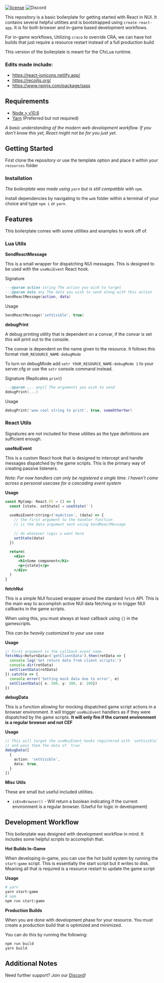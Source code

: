 [![license](https://img.shields.io/badge/license-MIT-blue.svg)](https://github.com/project-error/pe-utils/master/LICENSE)
![Discord](https://img.shields.io/discord/791854454760013827?label=Our%20Discord)

This repository is a basic boilerplate for getting started
with React in NUI. It contains several helpful utilities and
is bootstrapped using `create-react-app`. It is for both browser
and in-game based development workflows.

For in-game workflows, Utilizing `craco` to override CRA, we can have hot
builds that just require a resource restart instead of a full
production build

This version of the boilerplate is meant for the CfxLua runtime.

### Edits made include:
* https://react-ionicons.netlify.app/
* https://recoiljs.org/
* https://www.npmjs.com/package/sass

## Requirements
* [Node > v10.6](https://nodejs.org/en/)
* [Yarn](https://yarnpkg.com/getting-started/install) (Preferred but not required)

*A basic understanding of the modern web development workflow. If you don't 
know this yet, React might not be for you just yet.*

## Getting Started

First clone the repository or use the template option and place
it within your `resources` folder

### Installation

*The boilerplate was made using `yarn` but is still compatible with
`npm`.*

Install dependencies by navigating to the `web` folder within
a terminal of your choice and type `npm i` or `yarn`.

## Features

This boilerplate comes with some utilities and examples to work off of.

### Lua Utils

**SendReactMessage**

This is a small wrapper for dispatching NUI messages. This is designed
to be used with the `useNuiEvent` React hook.

Signature
```lua
---@param action string The action you wish to target
---@param data any The data you wish to send along with this action
SendReactMessage(action, data)
```

Usage
```lua
SendReactMessage('setVisible', true)
```

**debugPrint**

A debug printing utility that is dependent on a convar,
if the convar is set this will print out to the console.

The convar is dependent on the name given to the resource.
It follows this format `YOUR_RESOURCE_NAME-debugMode`

To turn on debugMode add `setr YOUR_RESOURCE_NAME-debugMode 1` to 
your server.cfg or use the `setr` console command instead.

Signature (Replicates `print`)
```lua
---@param ... any[] The arguments you wish to send
debugPrint(...)
```

Usage
```lua
debugPrint('wow cool string to print', true, someOtherVar)
```

### React Utils

Signatures are not included for these utilities as the type definitions
are sufficient enough.

**useNuiEvent**

This is a custom React hook that is designed to intercept and handle
messages dispatched by the game scripts. This is the primary
way of creating passive listeners.


*Note: For now handlers can only be registered a single time. I haven't
come across a personal usecase for a cascading event system*

**Usage**
```jsx
const MyComp: React.FC = () => {
  const [state, setState] = useState('')
  
  useNuiEvent<string>('myAction', (data) => {
    // the first argument to the handler function
    // is the data argument sent using SendReactMessage
    
    // do whatever logic u want here
    setState(data)
  })
  
  return(
    <div>
      <h1>Some component</h1>
      <p>{state}</p>
    </div>
  )
}

```

**fetchNui**

This is a simple NUI focused wrapper around the standard `fetch` API.
This is the main way to accomplish active NUI data fetching 
or to trigger NUI callbacks in the game scripts.

When using this, you must always at least callback using `{}`
in the gamescripts.

*This can be heavily customized to your use case*

**Usage**
```ts
// First argument is the callback event name. 
fetchNui<ReturnData>('getClientData').then(retData => {
  console.log('Got return data from client scripts:')
  console.dir(retData)
  setClientData(retData)
}).catch(e => {
  console.error('Setting mock data due to error', e)
  setClientData({ x: 500, y: 300, z: 200})
})
```

**debugData**

This is a function allowing for mocking dispatched game script
actions in a browser environment. It will trigger `useNuiEvent` handlers
as if they were dispatched by the game scripts. **It will only fire if the current
environment is a regular browser and not CEF**

**Usage**
```ts
// This will target the useNuiEvent hooks registered with `setVisible`
// and pass them the data of `true`
debugData([
  {
    action: 'setVisible',
    data: true,
  }
])
```

**Misc Utils**

These are small but useful included utilities.

* `isEnvBrowser()` - Will return a boolean indicating if the current 
  environment is a regular browser. (Useful for logic in development)

## Development Workflow

This boilerplate was designed with development workflow in mind.
It includes some helpful scripts to accomplish that.

**Hot Builds In-Game**

When developing in-game, you can use the hot build system by
running the `start:game` script. This is essentially the start
script but it writes to disk. Meaning all that is required is a
resource restart to update the game script

**Usage**
```sh
# yarn
yarn start:game
# npm
npm run start:game
```

**Production Builds**

When you are done with development phase for your resource. You
must create a production build that is optimized and minimized.

You can do this by running the following:

```sh
npm run build
yarn build 
```

## Additional Notes

Need further support? Join our [Discord](https://discord.com/invite/HYwBjTbAY5)!
